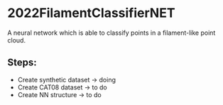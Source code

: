 # 2022FilamentClassifierNET
A neural network which is able to classify points in a filament-like point cloud.

## Steps:
 - Create synthetic dataset -> doing
 - Create CAT08 dataset -> to do
 - Create NN structure -> to do